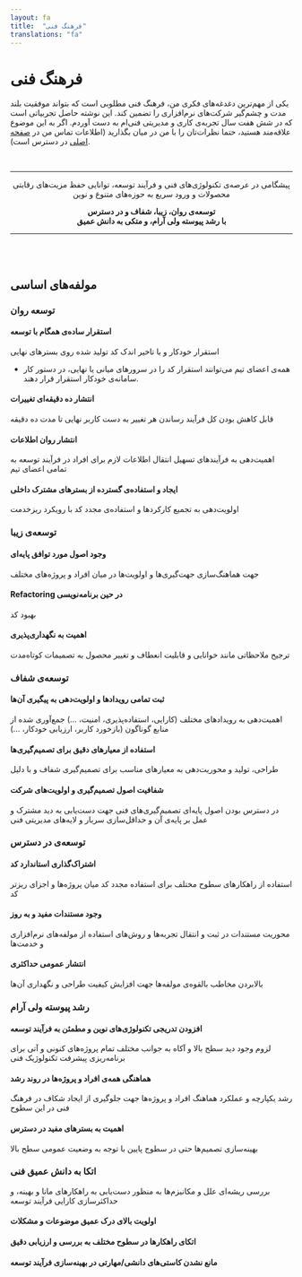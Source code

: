 ```yaml
---
layout: fa
title:  "فرهنگ فنی"
translations: "fa"
---
```



# فرهنگ فنی

یکی از مهم‌ترین دغدغه‌های فکری من، فرهنگ فنی مطلوبی است که بتواند موفقیت بلند مدت و چشم‌گیر شرکت‌های نرم‌افزاری را تضمین کند. این نوشته حاصل تجربیاتی است که در شش هفت سال تجربه‌ی کاری و مدیریتی فنی‌ام به دست آوردم. اگر به این موضوع علاقه‌مند هستید، حتما نظرات‌‌تان را با من در میان بگذارید (اطلاعات تماس من در [صفحه اصلی](/) در دسترس است).

<br/>
<hr/>

<p style="text-align: center">
پیشگامی در عرصه‌ی تکنولوژی‌های فنی و فرآیند توسعه، توانایی حفظ مزیت‌های رقابتی محصولات و ورود سریع به حوزه‌های متنوع و نوین
</p>

<p style="text-align: center; font-weight: bold">
توسعه‌ی روان، زیبا، شفاف و در دسترس <br/>
با رشد پیوسته ولی آرام، و متکی به دانش عمیق
</p>

<hr/><br/><br/>

## مولفه‌های اساسی

### توسعه روان

#### استقرار ساده‌ی همگام با توسعه

استقرار خودکار و با تاخیر اندک کد تولید شده روی بسترهای نهایی

* همه‌ی اعضای تیم می‌توانند استقرار کد را در سرورهای میانی یا نهایی، در دستور کار سامانه‌ی خودکار استقرار قرار دهند.

#### انتشار ده دقیقه‌ای تغییرات

قابل کاهش بودن کل فرآیند رساندن هر تغییر به دست کاربر نهایی تا مدت ده دقیقه

#### انتشار روان اطلاعات

اهمیت‌دهی به فرآیندهای تسهیل انتقال اطلاعات لازم برای افراد در فرآیند توسعه به تمامی اعضای تیم

#### ایجاد و استفاده‌ی گسترده از بسترهای مشترک داخلی

اولویت‌دهی به تجمیع کارکردها و استفاده‌ی مجدد کد با رویکرد ریزخدمت



### توسعه‌ی زیبا

#### وجود اصول مورد توافق پایه‌ای

جهت هماهنگ‌سازی جهت‌گیری‌ها و اولویت‌ها در میان افراد و پروژه‌های مختلف

#### Refactoring در حین برنامه‌نویسی

بهبود کد 

#### اهمیت به نگهداری‌پذیری

ترجیح ملاحظاتی مانند خوانایی و قابلیت انعطاف و تغییر محصول به تصمیمات کوتاه‌مدت



### توسعه‌ی شفاف

#### ثبت تمامی رویدادها و اولویت‌دهی به پیگیری آن‌ها

اهمیت‌دهی به رویدادهای مختلف (کارایی، استفاده‌پذیری، امنیت، ...) جمع‌آوری شده از منابع گوناگون (بازخورد کاربر، ارزیابی خودکار، ...)

#### استفاده از معیارهای دقیق برای تصمیم‌گیری‌ها

طراحی، تولید و محوریت‌دهی به معیارهای مناسب برای تصمیم‌گیری شفاف و با دلیل

#### شفافیت اصول تصمیم‌گیری و اولویت‌های شرکت

در دسترس بودن اصول پایه‌ای تصمیم‌گیری‌های فنی جهت دست‌یابی به دید مشترک و عمل بر پایه‌ی آن و حداقل‌سازی سربار و لایه‌های مدیریتی فنی



### توسعه‌ی در دسترس

#### اشتراک‌گذاری استاندارد کد

استفاده از راهکارهای سطوح مختلف برای استفاده مجدد کد میان پروژه‌ها و اجزای ریزتر کد

#### وجود مستندات مفید و به روز

محوریت مستندات در ثبت و انتقال تجربه‌ها و روش‌های استفاده از مولفه‌های نرم‌افزاری و خدمت‌ها

#### انتشار عمومی حداکثری

بالابردن مخاطب بالقوه‌ی مولفه‌ها جهت افزایش کیفیت طراحی و نگهداری آن‌ها



### رشد پیوسته ولی آرام

#### افزودن تدریجی تکنولوژی‌های نوین و مطمئن به فرآیند توسعه

لزوم وجود دید سطح بالا و آکاه به جوانب مختلف تمام پروژه‌های کنونی و آتی برای برنامه‌ریزی پیشرفت تکنولوژیک فنی

#### هماهنگی همه‌ی افراد و پروژه‌ها در روند رشد

رشد یکپارچه و عملکرد هماهنگ افراد و پروژه‌ها جهت جلوگیری از ایجاد شکاف در فرهنگ فنی در این سطوح

#### اهمیت به بسترهای مفید در دسترس

بهینه‌سازی تصمیم‌ها حتی در سطوج پایین با توجه به وضعیت عمومی سطح بالا



### اتکا به دانش عمیق فنی

بررسی ریشه‌ای علل و مکانیزم‌ها به منظور دست‌یابی به راهکارهای مانا و بهینه، و حداکثرسازی کارایی فرآیند توسعه

#### اولویت بالای درک عمیق موضوعات و مشکلات

#### اتکای راهکارها در سطوح مختلف به بررسی و ارزیابی دقیق

#### مانع نشدن کاستی‌های دانشی/مهارتی در بهینه‌سازی فرآیند توسعه

